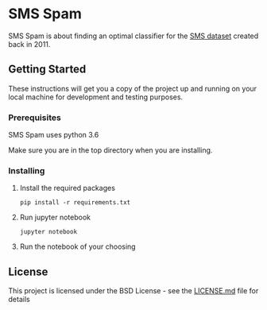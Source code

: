 # SMS Spam

SMS Spam is about finding an optimal classifier for the 
[SMS dataset](https://archive.ics.uci.edu/ml/datasets/sms+spam+collection) created back in 2011. 

## Getting Started

These instructions will get you a copy of the project up and running on your local machine 
for development and testing purposes.

### Prerequisites

SMS Spam uses python 3.6

Make sure you are in the top directory when you are installing.

### Installing

1. Install the required packages
    ```
    pip install -r requirements.txt
    ```

1. Run jupyter notebook
    ```
    jupyter notebook
    ```

1. Run the notebook of your choosing


## License

This project is licensed under the BSD License - see the [LICENSE.md](LICENSE) file for details

